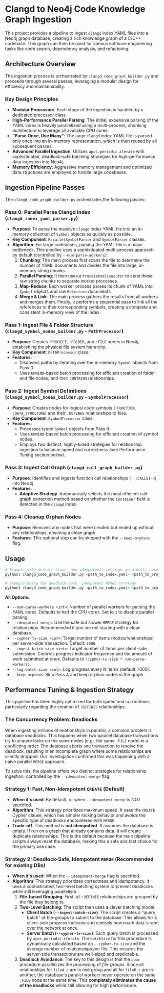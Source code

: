 # Clangd to Neo4j Code Knowledge Graph Ingestion

This project provides a pipeline to ingest `clangd` index YAML files into a Neo4j graph database, creating a rich knowledge graph of a C/C++ codebase. This graph can then be used for various software engineering tasks like code search, dependency analysis, and refactoring.

## Architecture Overview

The ingestion process is orchestrated by `clangd_code_graph_builder.py` and proceeds through several passes, leveraging a modular design for efficiency and maintainability.

### Key Design Principles

*   **Modular Processors**: Each stage of the ingestion is handled by a dedicated processor class.
*   **High-Performance Parallel Parsing**: The initial, expensive parsing of the YAML index is heavily parallelized using a multi-process, chunking architecture to leverage all available CPU cores.
*   **"Parse Once, Use Many"**: The large `clangd` index YAML file is parsed only once into an in-memory representation, which is then reused by all subsequent passes.
*   **Advanced Parallel Ingestion**: Utilizes `apoc.periodic.iterate` with sophisticated, deadlock-safe batching strategies for high-performance data ingestion into Neo4j.
*   **Memory Efficiency**: Aggressive memory management and optimized data structures are employed to handle large codebases.

## Ingestion Pipeline Passes

The `clangd_code_graph_builder.py` orchestrates the following passes:

### Pass 0: Parallel Parse Clangd Index (`clangd_index_yaml_parser.py`)

*   **Purpose**: To parse the massive `clangd` index YAML file into an in-memory collection of `Symbol` objects as quickly as possible.
*   **Key Component**: `ParallelSymbolParser` and `SymbolParser` classes.
*   **Algorithm**: For large codebases, parsing the YAML file is a major bottleneck. This pipeline uses a sophisticated multi-process approach by default (controlled by `--num-parse-workers`):
    1.  **Chunking**: The main process first scans the file to determine the number of YAML documents and divides the file into large, in-memory string chunks.
    2.  **Parallel Parsing**: It then uses a `ProcessPoolExecutor` to send these raw string chunks to separate worker processes.
    3.  **Map-Reduce**: Each worker process parses its chunk of YAML into `Symbol` objects and raw `Reference` documents.
    4.  **Merge & Link**: The main process gathers the results from all workers and merges them. Finally, it performs a sequential pass to link all the references to their corresponding symbols, creating a complete and consistent in-memory view of the index.

### Pass 1: Ingest File & Folder Structure (`clangd_symbol_nodes_builder.py` - `PathProcessor`)

*   **Purpose**: Creates `:PROJECT`, `:FOLDER`, and `:FILE` nodes in Neo4j, establishing the physical file system hierarchy.
*   **Key Component**: `PathProcessor` class.
*   **Features**:
    *   Discovers paths by iterating over the in-memory `Symbol` objects from Pass 0.
    *   Uses `UNWIND`-based batch processing for efficient creation of folder and file nodes, and their `CONTAINS` relationships.

### Pass 2: Ingest Symbol Definitions (`clangd_symbol_nodes_builder.py` - `SymbolProcessor`)

*   **Purpose**: Creates nodes for logical code symbols (`:FUNCTION`, `:DATA_STRUCTURE`) and their `:DEFINES` relationships to files.
*   **Key Component**: `SymbolProcessor` class.
*   **Features**:
    *   Processes typed `Symbol` objects from Pass 0.
    *   Uses `UNWIND`-based batch processing for efficient creation of symbol nodes.
    *   Employs two distinct, highly-tuned strategies for relationship ingestion to balance speed and correctness (see Performance Tuning section below).

### Pass 3: Ingest Call Graph (`clangd_call_graph_builder.py`)

*   **Purpose**: Identifies and ingests function call relationships (`-[:CALLS]->`) into Neo4j.
*   **Features**:
    *   **Adaptive Strategy**: Automatically selects the most efficient call graph extraction method based on whether the `Container` field is detected in the `clangd` index.

### Pass 4: Cleanup Orphan Nodes

*   **Purpose**: Removes any nodes that were created but ended up without any relationships, ensuring a clean graph.
*   **Features**: This optional step can be skipped with the `--keep-orphans` flag.

## Usage

```bash
# Example with default (fast, non-idempotent) settings on a multi-core machine
python3 clangd_code_graph_builder.py <path_to_index.yaml> <path_to_project/>

# Example using the deadlock-safe, idempotent MERGE strategy
python3 clangd_code_graph_builder.py <path_to_index.yaml> <path_to_project/> --idempotent-merge
```

**All Options:**
*   `--num-parse-workers <int>`: Number of parallel workers for parsing the YAML index. Defaults to half the CPU cores. Set to `1` to disable parallel parsing.
*   `--idempotent-merge`: Use the safe but slower `MERGE` strategy for relationships. Recommended if you are not starting with a clean database.
*   `--cypher-tx-size <int>`: Target number of items (nodes/relationships) per server-side transaction. Default: `2000`.
*   `--ingest-batch-size <int>`: Target number of items per client-side submission. Controls progress indicator frequency and the amount of work submitted at once. Defaults to `(cypher-tx-size * num-parse-workers)`.
*   `--log-batch-size <int>`: Log progress every N items (default: 1000).
*   `--keep-orphans`: Skip Pass 4 and keep orphan nodes in the graph.

## Performance Tuning & Ingestion Strategy

This pipeline has been highly optimized for both speed and correctness, particularly regarding the creation of `:DEFINES` relationships.

### The Concurrency Problem: Deadlocks

When ingesting millions of relationships in parallel, a common problem is database deadlocks. This happens when two parallel database transactions try to acquire locks on the same nodes (e.g., the same `:FILE` node) in a conflicting order. The database aborts one transaction to resolve the deadlock, resulting in an incomplete graph where some relationships are silently dropped. Our investigation confirmed this was happening with a naive parallel `MERGE` approach.

To solve this, the pipeline offers two distinct strategies for relationship ingestion, controlled by the `--idempotent-merge` flag.

### Strategy 1: Fast, Non-Idempotent `CREATE` (Default)

-   **When it's used**: By default, or when `--idempotent-merge` is NOT specified.
-   **Algorithm**: This strategy prioritizes maximum speed. It uses the `CREATE` Cypher clause, which has simpler locking behavior and avoids the specific type of deadlocks encountered with `MERGE`. 
-   **Trade-off**: This method is **not idempotent**. It assumes the database is empty. If run on a graph that already contains data, it will create duplicate relationships. This is the default because the main pipeline scripts always reset the database, making this a safe and fast choice for the primary use case.

### Strategy 2: Deadlock-Safe, Idempotent `MERGE` (Recommended for existing DBs)

-   **When it's used**: When the `--idempotent-merge` flag is specified.
-   **Algorithm**: This strategy prioritizes correctness and idempotency. It uses a sophisticated, two-level batching system to prevent deadlocks while still leveraging parallelism.
    1.  **File-based Grouping**: First, all `:DEFINES` relationships are grouped by the file they belong to.
    2.  **Two-Level Batching**: The script then uses a clever batching model:
        *   **Client Batch (`--ingest-batch-size`)**: The script creates a "query batch" of file-groups to submit to the database. This allows for a client-side progress indicator and controls how much data is sent over the network at once.
        *   **Server Batch (`--cypher-tx-size`)**: Each query batch is processed by `apoc.periodic.iterate`. The `batchSize` for this procedure is dynamically calculated based on `--cypher-tx-size` and the average number of relationships per file. This ensures the server-side transactions are well-sized and predictable.
    3.  **Deadlock Avoidance**: The key to this design is that the `apoc` procedure parallelizes the processing of *file-groups*. Since all relationships for `fileA.c` are in one group and all for `fileB.c` are in another, the database's parallel workers never operate on the same `:FILE` node at the same time. This **completely eliminates the cause of the deadlocks** while still allowing for high performance.